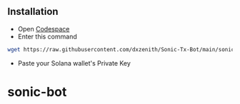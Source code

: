 ## Installation

- Open [Codespace](https://github.com/codespaces)
- Enter this command
```bash
wget https://raw.githubusercontent.com/dxzenith/Sonic-Tx-Bot/main/sonic.sh && chmod +x sonic.sh && ./sonic.sh
```
- Paste your Solana wallet's Private Key
# sonic-bot
